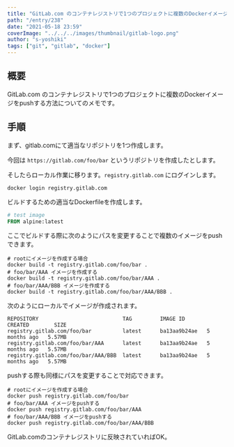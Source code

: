 ```yaml
---
title: "GitLab.com のコンテナレジストリで1つのプロジェクトに複数のDockerイメージをpushする"
path: "/entry/238"
date: "2021-05-18 23:59"
coverImage: "../../../images/thumbnail/gitlab-logo.png"
author: "s-yoshiki"
tags: ["git", "gitlab", "docker"]
---
```


## 概要

GitLab.com のコンテナレジストリで1つのプロジェクトに複数のDockerイメージをpushする方法についてのメモです。

## 手順

まず、gitlab.comにて適当なリポジトリを1つ作成します。

今回は `https://gitlab.com/foo/bar` というリポジトリを作成したとします。

そしたらローカル作業に移ります。`registry.gitlab.com` にログインします。

```shell
docker login registry.gitlab.com
```

ビルドするための適当なDockerfileを作成します。

```dockerfile
# test image
FROM alpine:latest
```

ここでビルドする際に次のようにパスを変更することで複数のイメージをpushできます。

```shell
# rootにイメージを作成する場合
docker build -t registry.gitlab.com/foo/bar .
# foo/bar/AAA イメージを作成する
docker build -t registry.gitlab.com/foo/bar/AAA .
# foo/bar/AAA/BBB イメージを作成する
docker build -t registry.gitlab.com/foo/bar/AAA/BBB .
```

次のようにローカルでイメージが作成されます。

```shell
REPOSITORY                           TAG         IMAGE ID       CREATED        SIZE
registry.gitlab.com/foo/bar          latest      ba13aa9b24ae   5 months ago   5.57MB
registry.gitlab.com/foo/bar/AAA      latest      ba13aa9b24ae   5 months ago   5.57MB
registry.gitlab.com/foo/bar/AAA/BBB  latest      ba13aa9b24ae   5 months ago   5.57MB
```

pushする際も同様にパスを変更することで対応できます。

```shell
# rootにイメージを作成する場合
docker push registry.gitlab.com/foo/bar
# foo/bar/AAA イメージをpushする
docker push registry.gitlab.com/foo/bar/AAA
# foo/bar/AAA/BBB イメージをpushする
docker push registry.gitlab.com/foo/bar/AAA/BBB
```

GitLab.comのコンテナレジストリに反映されていればOK。